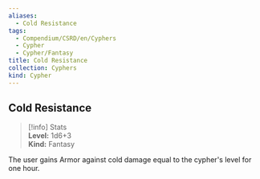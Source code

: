 ```yaml
---
aliases:
  - Cold Resistance
tags:
  - Compendium/CSRD/en/Cyphers
  - Cypher
  - Cypher/Fantasy
title: Cold Resistance
collection: Cyphers
kind: Cypher
---
```

## Cold Resistance  
>[!info] Stats  
> **Level:** 1d6+3  
> **Kind:** Fantasy
  
The user gains Armor against cold damage equal to the cypher's level for one hour.